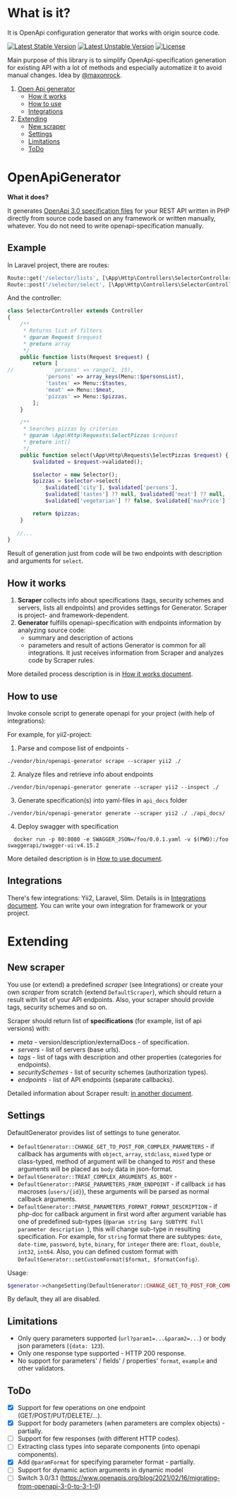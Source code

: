 # What is it?
It is OpenApi configuration generator that works with origin source code.

[![Latest Stable Version](https://poser.pugx.org/wapmorgan/openapi-generator/v/stable)](https://packagist.org/packages/wapmorgan/openapi-generator)
[![Latest Unstable Version](https://poser.pugx.org/wapmorgan/openapi-generator/v/unstable)](https://packagist.org/packages/wapmorgan/openapi-generator)
[![License](https://poser.pugx.org/wapmorgan/openapi-generator/license)](https://packagist.org/packages/wapmorgan/openapi-generator)

Main purpose of this library is to simplify OpenApi-specification generation for existing API with a lot of methods and especially automatize it to avoid manual changes. Idea by [@maxonrock](https://github.com/maxonrock).

1. [Open Api generator](#openapigenerator)
   - [How it works](#how-it-works)
   - [How to use](#how-to-use)
   - [Integrations](#integrations)
2. [Extending](#extending)
   - [New scraper](#new-scraper)
   - [Settings](#settings)
   - [Limitations](#limitations)
   - [ToDo](#todo)

# OpenApiGenerator
**What it does?**

It generates [OpenApi 3.0 specification files](https://swagger.io/docs/specification/about/) for your REST API written 
in PHP directly from source code based on any framework or written manually, whatever. You do not need to write 
openapi-specification manually.

## Example

In Laravel project, there are routes:
```php
Route::get('/selector/lists', [\App\Http\Controllers\SelectorController::class, 'lists']);
Route::post('/selector/select', [\App\Http\Controllers\SelectorController::class, 'select']);
```

And the controller:
```php
class SelectorController extends Controller
{
    /**
     * Returns list of filters
     * @param Request $request
     * @return array
     */
    public function lists(Request $request) {
        return [
//            'persons' => range(1, 15),
            'persons' => array_keys(Menu::$personsList),
            'tastes' => Menu::$tastes,
            'meat' => Menu::$meat,
            'pizzas' => Menu::$pizzas,
        ];
    }

    /**
     * Searches pizzas by criterias
     * @param \App\Http\Requests\SelectPizzas $request
     * @return int[]
     */
    public function select(\App\Http\Requests\SelectPizzas $request) {
        $validated = $request->validated();

        $selector = new Selector();
        $pizzas = $selector->select(
            $validated['city'], $validated['persons'],
            $validated['tastes'] ?? null, $validated['meat'] ?? null,
            $validated['vegetarian'] ?? false, $validated['maxPrice'] ?? null);

        return $pizzas;
    }
    
   //...
}
```

Result of generation just from code will be two endpoints with description and arguments for `select`.

## How it works

1. **Scraper** collects info about specifications (tags, security schemes and servers, lists all endpoints) and provides settings for Generator. Scraper is project- and framework-dependent.
2. **Generator** fulfills openapi-specification with endpoints information by analyzing source code:
    - summary and description of actions
    - parameters and result of actions
   Generator is common for all integrations. It just receives information from Scraper and analyzes code by Scraper rules.

More detailed process description is in [How it works document](docs/how_it_works.md).

## How to use
Invoke console script to generate openapi for your project (with help of integrations): 

For example, for yii2-project:
1. Parse and compose list of endpoints -
  ```shell
  ./vendor/bin/openapi-generator scrape --scraper yii2 ./
  ```
2. Analyze files and retrieve info about endpoints
  ```shell
  ./vendor/bin/openapi-generator generate --scraper yii2 --inspect ./
  ```
3. Generate specification(s) into yaml-files in `api_docs` folder
  ```shell
  ./vendor/bin/openapi-generator generate --scraper yii2 ./ ./api_docs/
  ```
4. Deploy swagger with specification
  ```shell
    docker run -p 80:8080 -e SWAGGER_JSON=/foo/0.0.1.yaml -v $(PWD):/foo swaggerapi/swagger-ui:v4.15.2    
  ```

More detailed description is in [How to use document](docs/how_to_use.md).

## Integrations
There's few integrations: Yii2, Laravel, Slim. Details is in [Integrations document](docs/integrations.md).
You can write your own integration for framework or your project.

# Extending
## New scraper

You use (or extend) a predefined _scraper_ (see Integrations) or create your own _scraper_ from scratch (extend `DefaultScraper`), which should return a result with list of your API endpoints. Also, your scraper should provide tags, security schemes and so on.

Scraper should return list of **specifications** (for example, list of api versions) with:
- _meta_ - version/description/externalDocs - of specification.
- _servers_ - list of servers (base urls).
- _tags_ - list of tags with description and other properties (categories for endpoints).
- _securitySchemes_ - list of security schemes (authorization types).
- _endpoints_ - list of API endpoints (separate callbacks).

Detailed information about Scraper result: [in another document](docs/scraper_result.md).

## Settings
DefaultGenerator provides list of settings to tune generator.

- `DefaultGenerator::CHANGE_GET_TO_POST_FOR_COMPLEX_PARAMETERS` - if callback has arguments with `object`, `array`, `stdclass`, `mixed` type or class-typed, method of argument will be changed to `POST` and these arguments will be placed as `body` data in json-format.
- `DefaultGenerator::TREAT_COMPLEX_ARGUMENTS_AS_BODY` -
- `DefaultGenerator::PARSE_PARAMETERS_FROM_ENDPOINT` - if callback `id` has macroses (`users/{id}`), these arguments will be parsed as normal callback arguments.
- `DefaultGenerator::PARSE_PARAMETERS_FORMAT_FORMAT_DESCRIPTION` - if php-doc for callback argument in first word after argument variable has one of predefined sub-types (`@param string $arg SUBTYPE Full parameter description `), this will change sub-type in resulting specification.
For example, for `string` format there are subtypes: `date`, `date-time`, `password`, `byte`, `binary`, for `integer` there are: `float`, `double`, `int32`, `int64`.
Also, you can defined custom format with `DefaultGenerator::setCustomFormat($format, $formatConfig)`.

Usage:
```php
$generator->changeSetting(DefaultGenerator::CHANGE_GET_TO_POST_FOR_COMPLEX_PARAMETERS, true);
```

By default, they all are disabled.

## Limitations
- Only query parameters supported (`url?param1=...&param2=...`) or body json parameters (`{data: 123`).
- Only one response type supported - HTTP 200 response.
- No support for parameters' / fields' / properties' `format`, `example` and other validators.

## ToDo
- [x] Support for few operations on one endpoint (GET/POST/PUT/DELETE/...).
- [x] Support for body parameters (when parameters are complex objects) - partially.
- [ ] Support for few responses (with different HTTP codes).
- [ ] Extracting class types into separate components (into openapi components).
- [x] Add `@paramFormat` for specifying parameter format - partially.
- [ ] Support for dynamic action arguments in dynamic model
- [ ] Switch 3.0/3.1 (https://www.openapis.org/blog/2021/02/16/migrating-from-openapi-3-0-to-3-1-0)

